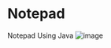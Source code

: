 # Notepad
Notepad Using Java
![image](https://user-images.githubusercontent.com/131745188/235452299-2a6e5805-ef7d-4c56-8148-b0621bd5726d.png)
